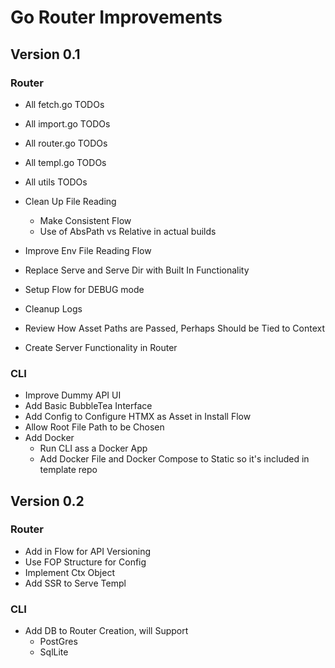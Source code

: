 # Go Router Improvements

## Version 0.1

### Router
* All fetch.go TODOs
* All import.go TODOs
* All router.go TODOs
* All templ.go TODOs
* All utils TODOs

* Clean Up File Reading
  * Make Consistent Flow
  * Use of AbsPath vs Relative in actual builds
* Improve Env File Reading Flow
* Replace Serve and Serve Dir with Built In Functionality
* Setup Flow for DEBUG mode
* Cleanup Logs
* Review How Asset Paths are Passed, Perhaps Should be Tied to Context
* Create Server Functionality in Router

### CLI
* Improve Dummy API UI
* Add Basic BubbleTea Interface
* Add Config to Configure HTMX as Asset in Install Flow
* Allow Root File Path to be Chosen
* Add Docker 
  * Run CLI ass a Docker App
  * Add Docker File and Docker Compose to Static so it's included in template repo 

## Version 0.2

### Router
* Add in Flow for API Versioning
* Use FOP Structure for Config
* Implement Ctx Object
* Add SSR to Serve Templ

### CLI
* Add DB to Router Creation, will Support
  * PostGres
  * SqlLite